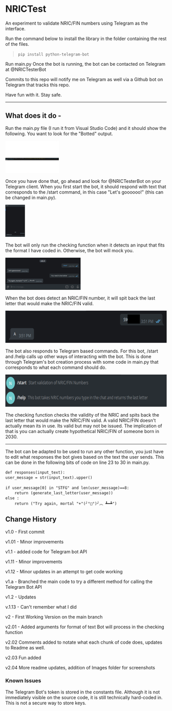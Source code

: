 # NRICTest 
 
An experiment to validate NRIC/FIN numbers using Telegram as the interface.

Run the command below to install the library in the folder containing the rest of the files.

>`pip install python-telegram-bot`

Run main.py
Once the bot is running, the bot can be contacted on Telegram at @NRICTesterBot

Commits to this repo will notify me on Telegram as well via a Github bot on Telegram that tracks this repo.

Have fun with it. Stay safe.

-----------------------------------------------------------------------------------------------------------------------------------------------------------------------------

## What does it do - 
 
Run the main.py file (I run it from Visual Studio Code) and it should show the following. You want to look for the "Botted" output.

<img src = "Images/Botted.png" height = "100">

Once you have done that, go ahead and look for @NRICTesterBot on your Telegram client. When you first start the bot, it should respond with text that corresponds to the /start command, in this case "Let's goooooo!" (this can be changed in main.py).

<img src = "Images/startSS.png" height = "100">

The bot will only run the checking function when it detects an input that fits the format I have coded in. Otherwise, the bot will mock you.

<img src = "Images/nonNRICtextSS.png" height = "100">

When the bot does detect an NRIC/FIN number, it will spit back the last letter that would make the NRIC/FIN valid.

<img src = "Images/NRICtextSS.png" height = "100">

The bot also responds to Telegram based commands. For this bot, /start and /help calls up other ways of interacting with the bot. This is done through Telegram's bot creation process with some code in main.py that corresponds to what each command should do.

<img src = "Images/TGcommandSS.png" height = "100">

The checking function checks the validity of the NRIC and spits back the last letter that would make the NRIC/FIN valid.
A valid NRIC/FIN doesn't actually mean its in use. Its valid but may not be issued.
The implication of that is you can actually create hypothetical NRIC/FIN of someone born in 2030.

-----------------------------------------------------------------------------------------------------------------------------------------------------------------------------


The bot can be adapted to be used to run any other function, you just have to edit what responses the bot gives based on the text the user sends. This can be done in the following bits of code on line 23 to 30 in main.py.
 
    def responses(input_text):
    user_message = str(input_text).upper()

    if user_message[0] in "STFG" and len(user_message)==8:
        return (generate_last_letter(user_message))
    else : 
        return ("Try again, mortal "+"(╯°□°)╯︵ ┻━┻")
 


## Change History
 
v1.0 - First commit  

v1.01 - Minor improvements  

v1.1 - added code for Telegram bot API  

v1.11 - Minor improvements  

v1.12 - Minor updates in an attempt to get code working  

v1.a - Branched the main code to try a different method for calling the Telegram Bot API  

v1.2 - Updates  

v.1.13 - Can't remember what I did  

v2 - First Working Version on the main branch  

v2.01 - Added arguments for format of text Bot will process in the checking function  

v2.02 Comments added to notate what each chunk of code does, updates to Readme as well.  

v2.03 Fun added  

v2.04 More readme updates, addition of Images folder for screenshots  

 
### Known Issues 
 
The Telegram Bot's token is stored in the constants file. Although it is not immediately visible on the source code, it is still technically hard-coded in. This is not a secure way to store keys.
